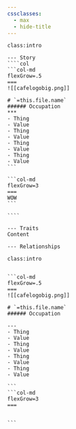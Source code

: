 ```yaml
---
cssclasses:
  - max
  - hide-title
---
```

`class:intro`
~~~~tabs
--- Story
````col
```col-md
flexGrow=.5
===
![[cafelogobig.png]]

# `=this.file.name`
###### Occupation
***
- Thing 
- Value
- Thing
- Value
- Thing
- Value
- Thing
- Value
```

```col-md
flexGrow=3
===
WOW
```

````

--- Traits
Content

--- Relationships
~~~~




`class:intro`
````col

```col-md
flexGrow=.5
===
![[cafelogobig.png]]

# `=this.file.name`
###### Occupation

---
- Thing 
- Value
- Thing
- Value
- Thing
- Value
- Thing
- Value

```
```col-md
flexGrow=3
===


```
````





